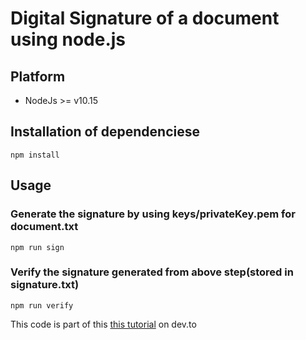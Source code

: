 # Digital Signature of a document using node.js

## Platform
- NodeJs >= v10.15

## Installation of dependenciese

```
npm install
```

## Usage

### Generate the signature by using keys/privateKey.pem for document.txt
```
npm run sign
```
### Verify the signature generated from above step(stored in signature.txt)
```
npm run verify
```

This code is part of this [this tutorial](https://dev.to/glaubermagal/ensuring-integrity-authenticity-and-non-repudiation-in-data-transmission-using-node-js-2bha) on dev.to
